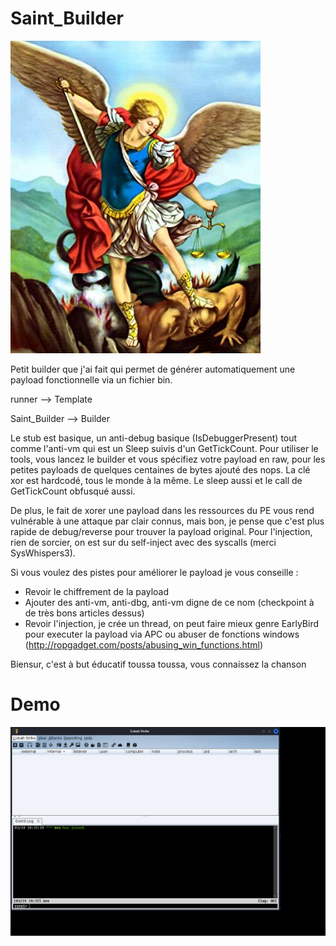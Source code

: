 # Saint_Builder

![alt text](https://raw.githubusercontent.com/DallasFR/Saint_Builder/main/images/saint_michel_diable.jpg)

Petit builder que j'ai fait qui permet de générer automatiquement une payload fonctionnelle via un fichier bin. 

runner --> Template

Saint_Builder --> Builder

Le stub est basique, un anti-debug basique (IsDebuggerPresent) tout comme l'anti-vm qui est un Sleep suivis d'un GetTickCount.
Pour utiliser le tools, vous lancez le builder et vous spécifiez votre payload en raw, pour les petites payloads de quelques centaines de bytes ajouté des nops.
La clé xor est hardcodé, tous le monde à la même. Le sleep aussi et le call de GetTickCount obfusqué aussi.

De plus, le fait de xorer une payload dans les ressources du PE vous rend vulnérable à une attaque par clair connus, mais bon, je pense que c'est plus rapide de debug/reverse pour trouver la payload original.
Pour l'injection, rien de sorcier, on est sur du self-inject avec des syscalls (merci SysWhispers3).

Si vous voulez des pistes pour améliorer le payload je vous conseille :

- Revoir le chiffrement de la payload
- Ajouter des anti-vm, anti-dbg, anti-vm digne de ce nom (checkpoint à de très bons articles dessus)
- Revoir l'injection, je crée un thread, on peut faire mieux genre EarlyBird pour executer la payload via APC ou abuser de fonctions windows (http://ropgadget.com/posts/abusing_win_functions.html)

Biensur, c'est à but éducatif toussa toussa, vous connaissez la chanson

# Demo

![alt text](https://raw.githubusercontent.com/DallasFR/Saint_Builder/main/images/gif_exemple.gif)
